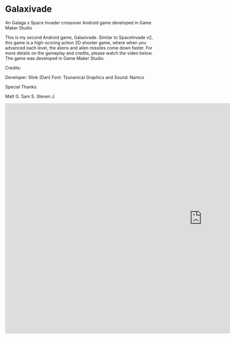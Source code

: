# Galaxivade
An Galaga x Space Invader crossover Android game developed in Game Maker Studio

This is my second Android game, Galaxivade. Similar to SpaceInvade v2, this game is a high-scoring action 2D shooter game, where when you advanced each level, the aliens and alien missiles come down faster. For more details on the gameplay and credits, please watch the video below. The game was developed in Game Maker Studio.

Credits:

Developer: Slink (Dan)
Font: Tsunanical
Graphics and Sound: Namco

Special Thanks:

Matt G.
Sam S.
Steven J.

<p align=center>
<iframe width="1280" height="750" src="https://www.youtube.com/embed/3QgNZmCqQaU" frameborder="0" allow="accelerometer; autoplay; encrypted-media; gyroscope; picture-in-picture" allowfullscreen></iframe><p>
